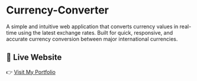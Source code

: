 # Currency-Converter
A simple and intuitive web application that converts currency values in real-time using the latest exchange rates. Built for quick, responsive, and accurate currency conversion between major international currencies.

## 🚀 Live Website

👉 [Visit My Portfolio](https://moh1030.github.io/Currency-Converter/)

